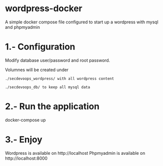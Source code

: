 # wordpress-docker
A simple docker compose file configured to start up a wordpress with mysql and phpmyadmin


# 1.- Configuration
Modify database user/password and root password.

Volumnes will be created under 

    ./secdevoops_wordpress/ with all wordpress content
    
    ./secdevoops_db/ to keep all mysql data

# 2.- Run the application
docker-compose up

# 3.- Enjoy
Wordpress is available on http://localhost
Phpmyadmin is available on http://localhost:8000
